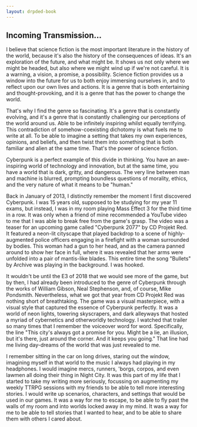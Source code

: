 ```yaml
---
layout: drpded-book
---
```


<!-- Author dribble -->

## Incoming Transmission...

<!-- Why science fiction? -->

I believe that science fiction is the most important literature in the history of the world, because it's also the history of the consequences of ideas. It's an exploration of the future, and what might be. It shows us not only where we might be headed, but also where we might wind up if we're not careful. It is a warning, a vision, a promise, a possibility. Science fiction provides us a window into the future for us to both enjoy immersing ourselves in, and to reflect upon our own lives and actions. It is a genre that is both entertaining and thought-provoking, and it is a genre that has the power to change the world.

<!-- And...? -->

That's why I find the genre so fascinating. It's a genre that is constantly evolving, and it's a genre that is constantly challenging our perceptions of the world around us. Able to be infinitely inspiring whilst equally terrifying. This contradiction of somehow-coexisting dichotomy is what fuels me to write at all. To be able to imagine a setting that takes my own experiences, opinions, and beliefs, and then twist them into something that is both familiar and alien at the same time. That's the power of science fiction.

<!-- Why Cyberpunk? -->

Cyberpunk is a perfect example of this divide in thinking. You have an awe-inspiring world of technology and innovation, but at the same time, you have a world that is dark, gritty, and dangerous. The very line between man and machine is blurred, prompting boundless questions of morality, ethics, and the very nature of what it means to be "human."

<!-- Inspiration -->

Back in January of 2013, I distinctly remember the moment I first discovered Cyberpunk. I was 15 years old, supposed to be studying for my year 11 exams, but instead, I was in my room playing Mass Effect 3 for the third time in a row. It was only when a friend of mine recommended a YouTube video to me that I was able to break free from the game's grasp. The video was a teaser for an upcoming game called "Cyberpunk 2077" by CD Projekt Red. It featured a neon-lit cityscape that played backdrop to a scene of highly-augmented police officers engaging in a firefight with a woman surrounded by bodies. This woman had a gun to her head, and as the camera panned around to show her face in full, where it was revealed that her arms were unfolded into a pair of mantis-like blades. This entire time the song "Bullets" by Archive was playing in the background. I was hooked.

It wouldn't be until the E3 of 2018 that we would see more of the game, but by then, I had already been introduced to the genre of Cyberpunk through the works of William Gibson, Neal Stephenson, and, of course, Mike Pondsmith. Nevertheless, what we got that year from CD Projekt Red was nothing short of breathtaking. The game was a visual masterpiece, with a visual style that captured the essence of Cyberpunk perfectly. It was a world of neon lights, towering skyscrapers, and dark alleyways that hosted a myriad of cybernetics and otherworldly technology. I watched that trailer so many times that I remember the voiceover word for word. Specifically, the line "This city's always got a promise for you. Might be a lie, an illusion, but it's there, just around the corner. And it keeps you going." That line had me living day-dreams of the world that was just revealed to me.

<!-- When does writing start? -->

I remember sitting in the car on long drives, staring out the window, imagining myself in that world to the music I always had playing in my headphones. I would imagine mercs, runners, 'borgs, corpos, and even lawmen all doing their thing in Night City. It was this part of my life that I started to take my writing more seriously, focussing on augmenting my weekly TTRPG sessions with my friends to be able to tell more interesting stories. I would write up scenarios, characters, and settings that would be used in our games. It was a way for me to escape, to be able to fly past the walls of my room and into worlds locked away in my mind. It was a way for me to be able to tell stories that I wanted to hear, and to be able to share them with others I cared about.

<!-- good ending point for now, needs revising, refining, and shortening... -->
